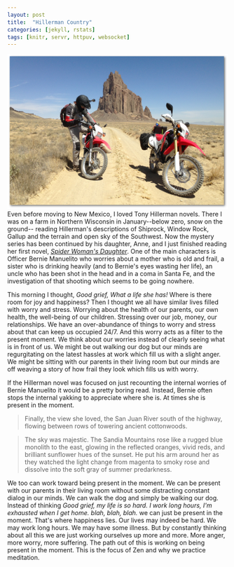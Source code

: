```yaml
---
layout: post
title:  "Hillerman Country"
categories: [jekyll, rstats]
tags: [knitr, servr, httpuv, websocket]
---
```

[<img class='fullwidth' src='/img/shiprock2.png'/>](/img/shiprock2.png)
Even before moving to New Mexico, I loved Tony Hillerman novels. There I was on a farm in Northern Wisconsin in January--below zero,  snow on the ground-- reading Hillerman's descriptions of Shiprock, Window Rock, Gallup and the terrain and open sky of the Southwest. Now the mystery series has been continued by his daughter, Anne, and I just finished reading her first novel, [*Spider Woman's Daughter*](http://www.amazon.com/Spider-Womans-Daughter-Leaphorn-Novel/dp/0062270494/ref=sr_1_1?ie=UTF8&qid=1441487703&sr=8-1&keywords=spider+womans+daughter). One of the main characters is Officer Bernie Manuelito who worries about a mother who is old and frail, a sister who is drinking heavily (and to Bernie's eyes wasting her life), an uncle who has been shot in the head and in a coma in Santa Fe, and the investigation of that shooting which seems to be going nowhere.

This morning I thought, *Good grief, What a life she has!*  Where is there room for joy and happiness? Then I thought we all have similar lives filled with worry and stress. Worrying about the health of our parents, our own health, the well-being of our children. Stressing over our job, money, our relationships. We have an over-abundance of things to worry and stress about that can keep us occupied 24/7. And this worry acts as a filter to the present moment. We think about our worries instead of clearly seeing what is in front of us. We might be out walking our dog but our minds are regurgitating on the latest hassles at work which fill us with a slight anger. We might be sitting with our parents in their living room but our minds are off weaving a story of how frail they look which fills us with worry. 

If the Hillerman novel was focused on just recounting the internal worries of Bernie Manuelito it would be a pretty boring read. Instead, Bernie often stops the internal yakking to appreciate where she is. At times she is present in the moment. 

> Finally, the view she loved, the San Juan River south of the highway, flowing between rows of towering ancient cottonwoods.

> The sky was majestic. The Sandia Mountains rose like a rugged blue monolith to the east, glowing in the reflected oranges, vivid reds, and brilliant sunflower hues of the sunset. He put his arm around her as they watched the light change from magenta to smoky rose and dissolve into the soft gray of summer predarkness.

We too can work toward being present in the moment. We can be present with our parents in their living room without some distracting constant dialog in our minds. We can walk the dog and simply be walking our dog. Instead of thinking *Good grief, my life is so hard. I work long hours, I'm exhausted when I get home. blah, blah, blah.* we can just be present in the moment. That's where happiness lies. Our lives may indeed be hard. We may work long hours. We may have some illness. But by constantly thinking about all this we are just working ourselves up more and more. More anger, more worry, more suffering. The path out of this is working on being present in the moment. This is the focus of Zen and why we practice meditation.
